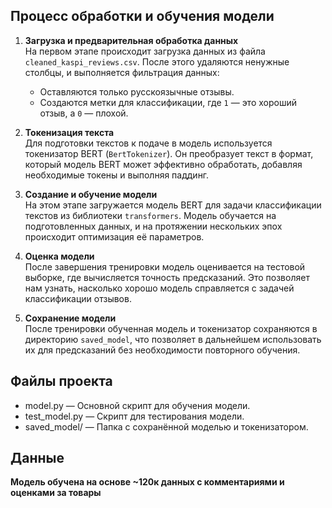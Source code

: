 ## Процесс обработки и обучения модели

1. **Загрузка и предварительная обработка данных**  
   На первом этапе происходит загрузка данных из файла `cleaned_kaspi_reviews.csv`. После этого удаляются ненужные столбцы, и выполняется фильтрация данных: 
   - Оставляются только русскоязычные отзывы.
   - Создаются метки для классификации, где `1` — это хороший отзыв, а `0` — плохой.

2. **Токенизация текста**  
   Для подготовки текстов к подаче в модель используется токенизатор BERT (`BertTokenizer`). Он преобразует текст в формат, который модель BERT может эффективно обработать, добавляя необходимые токены и выполняя паддинг.

3. **Создание и обучение модели**  
   На этом этапе загружается модель BERT для задачи классификации текстов из библиотеки `transformers`. Модель обучается на подготовленных данных, и на протяжении нескольких эпох происходит оптимизация её параметров.

4. **Оценка модели**  
   После завершения тренировки модель оценивается на тестовой выборке, где вычисляется точность предсказаний. Это позволяет нам узнать, насколько хорошо модель справляется с задачей классификации отзывов.

5. **Сохранение модели**  
   После тренировки обученная модель и токенизатор сохраняются в директорию `saved_model`, что позволяет в дальнейшем использовать их для предсказаний без необходимости повторного обучения.

## Файлы проекта

- model.py — Основной скрипт для обучения модели.
- test_model.py — Скрипт для тестирования модели.
- saved_model/ — Папка с сохранённой моделью и токенизатором.

## Данные
**Модель обучена на основе ~120к данных с комментариями и оценками за товары**
